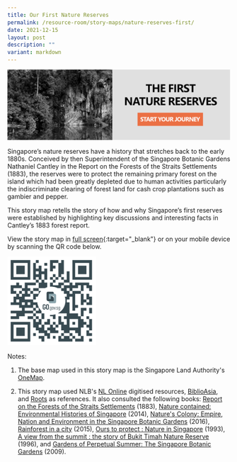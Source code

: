 ```yaml
---
title: Our First Nature Reserves
permalink: /resource-room/story-maps/nature-reserves-first/
date: 2021-12-15
layout: post
description: ""
variant: markdown
---
```

[![Alt text for image on Isomer site](/images/storymap-image-first-reserves.png)](https://go.gov.sg/vj4ovb)

Singapore’s nature reserves have a history that stretches back to the early 1880s. Conceived by then Superintendent of the Singapore Botanic Gardens Nathaniel Cantley in the Report on the Forests of the Straits Settlements (1883), the reserves were to protect the remaining primary forest on the island which had been greatly depleted due to human activities particularly the indiscriminate clearing of forest land for cash crop plantations such as gambier and pepper.

This story map retells the story of how and why Singapore’s first reserves were established by highlighting key discussions and interesting facts in Cantley’s 1883 forest report.

View the story map in [full screen](https://go.gov.sg/vj4ovb){:target="_blank"} or on your mobile device by scanning the QR code below.

<img src="/images/qr-code-storymap-first-nature-reserves.jpg" alt="qr-code-storymap-first-nature-reserves.png" style="width:200px;">

Notes:

1. The base map used in this story map is the Singapore Land Authority's [OneMap](https://www.onemap.gov.sg/docs/maps/).

2. This story map used NLB's [NL Online](https://www.nlb.gov.sg/main/nlonline) digitised resources, [BiblioAsia](https://www.nlb.gov.sg/Browse/BiblioAsia.aspx), and [Roots](https://www.roots.sg/) as references. It also consulted the following books: [Report on the Forests of the Straits Settlements](https://www.biodiversitylibrary.org/page/54216501#page/75/mode/1up) (1883), [Nature contained: Environmental Histories of Singapore](https://eservice.nlb.gov.sg/item_holding.aspx?bid=200148897) (2014), [Nature's Colony: Empire, Nation and Environment in the Singapore Botanic Gardens]( http://eservice.nlb.gov.sg/item_holding.aspx?bid=202468295) (2016), [Rainforest in a city]( http://eservice.nlb.gov.sg/item_holding.aspx?bid=201214738) (2015), [Ours to protect : Nature in Singapore](http://eservice.nlb.gov.sg/item_holding.aspx?bid=6436106) (1993), [A view from the summit : the story of Bukit Timah Nature Reserve](http://eservice.nlb.gov.sg/item_holding.aspx?bid=7671502) (1996), and [Gardens of Perpetual Summer: The Singapore Botanic Gardens](http://eservice.nlb.gov.sg/item_holding.aspx?bid=13185369) (2009).